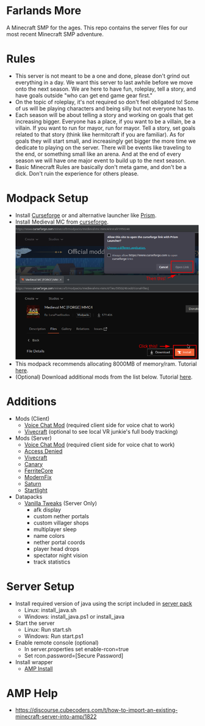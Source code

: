 # Farlands More
A Minecraft SMP for the ages. This repo contains the server files for our most recent Minecraft SMP adventure.
# Rules
- This server is not meant to be a one and done, please don't grind out everything in a day. We want this server to last awhile before we move onto the next season. We are here to have fun, roleplay, tell a story, and have goals outside "who can get end game gear first."
- On the topic of roleplay, it's not required so don't feel obligated to! Some of us will be playing characters and being silly but not everyone has to.
- Each season will be about telling a story and working on goals that get increasing bigger. Everyone has a place, if you want to be a villain, be a villain. If you want to run for mayor, run for mayor. Tell a story, set goals related to that story (think like hermitcraft if you are familiar). As for goals they will start small, and increasingly get bigger the more time we dedicate to playing on the server. There will be events like traveling to the end, or something small like an arena. And at the end of every season we will have one major event to build up to the next season.
- Basic Minecraft Rules are basically don't meta game, and don't be a dick. Don't ruin the experience for others please.
# Modpack Setup
- Install [Curseforge](https://www.curseforge.com/download/app) or and alternative launcher like [Prism](https://prismlauncher.org/).
- Install Medieval MC from [curseforge](https://www.curseforge.com/minecraft/modpacks/medieval-mc-mmc4/files/5950246/additional-files]).
    ![how-to-install-mmc](images/install-MMC-1.png)
- This modpack recommends allocating 8000MB of memory/ram. Tutorial [here](https://www.bisecthosting.com/clients/index.php?rp=/knowledgebase/305/How-to-allocate-more-ram-in-the-CurseForge-launcher.html).
- (Optional) Download additional mods from the list below. Tutorial [here](https://support.curseforge.com/en/support/solutions/articles/9000197148-customizing-modpacks).
# Additions
- Mods (Client)
    - [Voice Chat Mod](https://www.curseforge.com/minecraft/mc-mods/simple-voice-chat/files/5907371/changelog) (required client side for voice chat to work)
    - [Vivecraft](https://modrinth.com/mod/vivecraft/version/1.20.1-1.2.4-forge) (optional to see local VR junkie's full body tracking)
- Mods (Server)
    - [Voice Chat Mod](https://www.curseforge.com/minecraft/mc-mods/simple-voice-chat/files/5907371/changelog) (required client side for voice chat to work)
    - [Access Denied](https://www.curseforge.com/minecraft/mc-mods/access-denied/files/5720926)
    - [Vivecraft](https://modrinth.com/mod/vivecraft/version/1.20.1-1.2.4-forge)
    - [Canary](https://www.curseforge.com/minecraft/mc-mods/canary/download/5089991)
    - [FerriteCore](https://modrinth.com/mod/ferrite-core?version=1.20.1&loader=forge)
    - [ModernFix](https://modrinth.com/mod/modernfix?version=1.20.1&loader=forge)
    - [Saturn](https://www.curseforge.com/minecraft/mc-mods/canary/download/5089991)
    - [Startlight](https://www.curseforge.com/minecraft/mc-mods/starlight-forge/download/4631193)
- Datapacks
    - [Vanilla Tweaks](https://vanillatweaks.net/picker/datapacks/) (Server Only)
        - afk display
        - custom nether portals
        - custom villager shops
        - multiplayer sleep
        - name colors
        - nether portal coords
        - player head drops
        - spectator night vision
        - track statistics
# Server Setup
- Install required version of java using the script included in [server pack](https://www.curseforge.com/minecraft/modpacks/medieval-mc-mmc4/files/5950304)
    - Linux: install_java.sh
    - Windows: install_java.ps1 or install_java
- Start the server
    - Linux: Run start.sh
    - Windows: Run start.ps1
- Enable remote console (optional)
    - In server.properties set enable-rcon=true
    - Set rcon.password=[Secure Password]
- Install wrapper
    - [AMP Install](https://cubecoders.com/AMP/Install)
# AMP Help
- https://discourse.cubecoders.com/t/how-to-import-an-existing-minecraft-server-into-amp/1822
